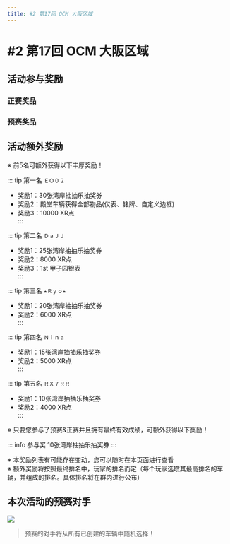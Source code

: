 ```yaml
---
title: #2 第17回 OCM 大阪区域
---
```


<script setup>
import NpMdDisplay from "../../vue/components/events/NpMdDisplay.vue";
import NpPrDisplay from "../../vue/components/events/NpPrDisplay.vue";
import OCMInfoDisplay from "../../vue/components/events/OCMInfoDisplay.vue";

const timeList = [
    { time: "每天：12:00 ~ 12:15" },
    { time: "每天：00:00 ~ 00:15" }
]
</script>

# #2 第17回 OCM 大阪区域

<OCMInfoDisplay
    imgSrc="https://pic.imgdb.cn/item/66ccac6ed9c307b7e9f51822.jpg"
    preRaceTime="2024/8/26 22:00 ~ 2024/9/14 23:00"
    mainDrawTime="2024/9/15 0:00 ~ 2024/9/21 0:00"
    :timeList="timeList"
/>

## 活动参与奖励

### 正赛奖品

<NpMdDisplay 
    rank="25"
    goldPlateName="グリフォン"
    goldPlate="https://wanganmaxi-official.com/wanganmaxi6/jp/event/online/img/002/plate_qestn.png"
    normalPlateName="トレッドパターン"
    namePlate1="https://wanganmaxi-official.com/wanganmaxi6/jp/event/online/img/002/plate01_01.png"
    namePlate2="https://wanganmaxi-official.com/wanganmaxi6/jp/event/online/img/002/plate01_02.png" 
/>

### 预赛奖品

<NpPrDisplay
    ocmName="第17届大阪区域"
    namePlate1Name="スノークリスタル"
    namePlate1Src1="https://wanganmaxi-official.com/wanganmaxi6/jp/event/online/img/002/plate02_01.png"
    namePlate1Src2="https://wanganmaxi-official.com/wanganmaxi6/jp/event/online/img/002/plate02_02.png"
    namePlate1Src3="https://wanganmaxi-official.com/wanganmaxi6/jp/event/online/img/002/plate02_03.png"
    namePlate1Src4="https://wanganmaxi-official.com/wanganmaxi6/jp/event/online/img/002/plate02_04.png"
    namePlate2Name="ヤマトナデシコ"
    namePlate2Src1="https://wanganmaxi-official.com/wanganmaxi6/jp/event/online/img/002/plate03_01.png"
    namePlate2Src2="https://wanganmaxi-official.com/wanganmaxi6/jp/event/online/img/002/plate03_02.png"
    namePlate2Src3="https://wanganmaxi-official.com/wanganmaxi6/jp/event/online/img/002/plate03_03.png"
    namePlate2Src4="https://wanganmaxi-official.com/wanganmaxi6/jp/event/online/img/002/plate03_04.png"
    namePlate3Name="ゲッコー"
    namePlate3Src1="https://wanganmaxi-official.com/wanganmaxi6/jp/event/online/img/002/plate04_01.png"
    namePlate3Src2="https://wanganmaxi-official.com/wanganmaxi6/jp/event/online/img/002/plate04_02.png"
    namePlate3Src3="https://wanganmaxi-official.com/wanganmaxi6/jp/event/online/img/002/plate04_03.png"
    namePlate3Src4="https://wanganmaxi-official.com/wanganmaxi6/jp/event/online/img/002/plate04_04.png"
    namePlate4Name="タイダイ"
    namePlate4Src1="https://wanganmaxi-official.com/wanganmaxi6/jp/event/online/img/002/plate05_01.png"
    namePlate4Src2="https://wanganmaxi-official.com/wanganmaxi6/jp/event/online/img/002/plate05_02.png"
    namePlate4Src3="https://wanganmaxi-official.com/wanganmaxi6/jp/event/online/img/002/plate05_03.png"
    namePlate4Src4="https://wanganmaxi-official.com/wanganmaxi6/jp/event/online/img/002/plate05_04.png"
/>  

## 活动额外奖励

※ 前5名可额外获得以下丰厚奖励！  

::: tip 第一名 `ＥＯ０２`
- 奖励1：30张湾岸抽抽乐抽奖券  
- 奖励2：殿堂车辆获得全部物品(仪表、铭牌、自定义边框)  
- 奖励3：10000 XR点  
:::

::: tip 第二名 `ＤａＪＪ`
- 奖励1：25张湾岸抽抽乐抽奖券  
- 奖励2：8000 XR点  
- 奖励3：1st 甲子园银表  
:::

::: tip 第三名 `★Ｒｙｏ★`
- 奖励1：20张湾岸抽抽乐抽奖券  
- 奖励2：6000 XR点  
:::

::: tip 第四名 `Ｎｉｎａ`
- 奖励1：15张湾岸抽抽乐抽奖券  
- 奖励2：5000 XR点  
:::

::: tip 第五名 `ＲＸ７ＲＲ`
- 奖励1：10张湾岸抽抽乐抽奖券  
- 奖励2：4000 XR点  
:::

※ 只要您参与了预赛&正赛并且拥有最终有效成绩，可额外获得以下奖励！  

::: info 参与奖
10张湾岸抽抽乐抽奖券
:::

※ 本奖励列表有可能存在变动，您可以随时在本页面进行查看  
※ 额外奖励将按照最终排名中，玩家的排名而定（每个玩家选取其最高排名的车辆，并组成的排名。具体排名将在群内进行公布）  

## 本次活动的预赛对手

![](https://pic.imgdb.cn/item/66cca25ed9c307b7e9e54869.png)  

> 预赛的对手将从所有已创建的车辆中随机选择！